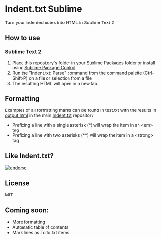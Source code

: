 # Indent.txt Sublime
Turn your indented notes into HTML in Sublime Text 2

## How to use

### Sublime Text 2
1. Place this repository's folder in your Sublime Packages folder or install using [Sublime Package Control](http://wbond.net/sublime_packages/package_control)
2. Run the "Indent.txt: Parse" command from the command palette (Ctrl-Shift-P) on a file or selection from a file
3. The resulting HTML will open in a new tab.

## Formatting
Examples of all formatting marks can be found in test.txt with the results in [output.html](https://github.com/Harrison-M/indent.txt/blob/master/output.html) in the main [Indent.txt](https://github.com/Harrison-M/indent.txt) repository

* Prefixing a line with a single asterisk (*) will wrap the item in an &lt;em&gt; tag
* Prefixing a line with two asterisks (**) will wrap the item in a &lt;strong&gt; tag

## Like Indent.txt?

[![endorse](http://api.coderwall.com/harrisonm/endorsecount.png)](http://coderwall.com/harrisonm)

## License
MIT

## Coming soon:
* More formatting
* Automatic table of contents
* Mark lines as Todo.txt items
